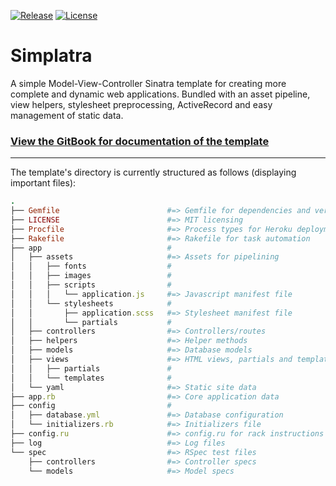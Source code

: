 [![Release](https://img.shields.io/github/release/simplatra/simplatra.svg)](https://github.com/simplatra/simplatra/releases)
[![License](https://img.shields.io/github/license/simplatra/simplatra.svg)](https://github.com/simplatra/simplatra/blob/master/LICENSE)

# Simplatra

A simple Model-View-Controller Sinatra template for creating more complete and dynamic web applications. Bundled with an asset pipeline, view helpers, stylesheet preprocessing, ActiveRecord and easy management of static data.

### [View the GitBook for documentation of the template](https://simplatra.gitbook.io/simplatra/)

---

The template's directory is currently structured as follows (displaying important files):

```ruby
.
├── Gemfile                        #=> Gemfile for dependencies and versions
├── LICENSE                        #=> MIT licensing
├── Procfile                       #=> Process types for Heroku deployment
├── Rakefile                       #=> Rakefile for task automation
├── app                            #
│   ├── assets                     #=> Assets for pipelining
│   │   ├── fonts                  #
│   │   ├── images                 #
│   │   ├── scripts                #
│   │   │   └── application.js     #=> Javascript manifest file
│   │   └── stylesheets            #
│   │       ├── application.scss   #=> Stylesheet manifest file
│   │       └── partials           #
│   ├── controllers                #=> Controllers/routes
│   ├── helpers                    #=> Helper methods
│   ├── models                     #=> Database models
│   ├── views                      #=> HTML views, partials and templates
│   │   ├── partials               #
│   │   └── templates              #
│   └── yaml                       #=> Static site data
├── app.rb                         #=> Core application data
├── config                         #
│   ├── database.yml               #=> Database configuration
│   └── initializers.rb            #=> Initializers file
├── config.ru                      #=> config.ru for rack instructions
├── log                            #=> Log files
└── spec                           #=> RSpec test files
    ├── controllers                #=> Controller specs
    └── models                     #=> Model specs
```